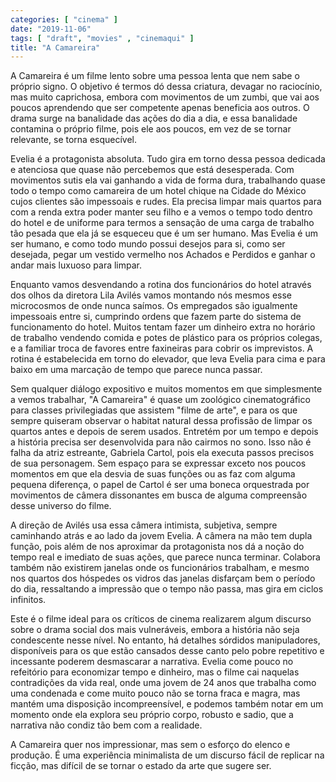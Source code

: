 ```yaml
---
categories: [ "cinema" ]
date: "2019-11-06"
tags: [ "draft", "movies" , "cinemaqui" ]
title: "A Camareira"
---
```

A Camareira é um filme lento sobre uma pessoa lenta que nem sabe o
próprio signo. O objetivo é termos dó dessa criatura, devagar no
raciocínio, mas muito caprichosa, embora com movimentos de um zumbi,
que vai aos poucos aprendendo que ser competente apenas beneficia aos
outros. O drama surge na banalidade das ações do dia a dia, e essa
banalidade contamina o próprio filme, pois ele aos poucos, em vez de
se tornar relevante, se torna esquecível.

Evelia é a protagonista absoluta. Tudo gira em torno dessa pessoa
dedicada e atenciosa que quase não percebemos que está desesperada. Com
movimentos sutis ela vai ganhando a vida de forma dura, trabalhando quase
todo o tempo como camareira de um hotel chique na Cidade do México cujos
clientes são impessoais e rudes. Ela precisa limpar mais quartos para
com a renda extra poder manter seu filho e a vemos o tempo todo dentro
do hotel e de uniforme para termos a sensação de uma carga de trabalho
tão pesada que ela já se esqueceu que é um ser humano. Mas Evelia é um
ser humano, e como todo mundo possui desejos para si, como ser desejada,
pegar um vestido vermelho nos Achados e Perdidos e ganhar o andar mais
luxuoso para limpar.

Enquanto vamos desvendando a rotina dos funcionários do hotel através
dos olhos da diretora Lila Avilés vamos montando nós mesmos esse
microcosmos de onde nunca saímos. Os empregados são igualmente
impessoais entre si, cumprindo ordens que fazem parte do sistema de
funcionamento do hotel. Muitos tentam fazer um dinheiro extra no
horário de trabalho vendendo comida e potes de plástico para os
próprios colegas, e a familiar troca de favores entre faxineiras para
cobrir os imprevistos. A rotina é estabelecida em torno do elevador,
que leva Evelia para cima e para baixo em uma marcação de tempo que
parece nunca passar.

Sem qualquer diálogo expositivo e muitos momentos em que simplesmente a
vemos trabalhar, "A Camareira" é quase um zoológico cinematográfico
para classes privilegiadas que assistem "filme de arte", e para os que
sempre quiseram observar o habitat natural dessa profissão de limpar os
quartos antes e depois de serem usados. Entretém por um tempo e depois a
história precisa ser desenvolvida para não cairmos no sono. Isso não
é falha da atriz estreante, Gabriela Cartol, pois ela executa passos
precisos de sua personagem. Sem espaço para se expressar exceto nos
poucos momentos em que ela desvia de suas funções ou as faz com alguma
pequena diferença, o papel de Cartol é ser uma boneca orquestrada por
movimentos de câmera dissonantes em busca de alguma compreensão desse
universo do filme.

A direção de Avilés usa essa câmera intimista, subjetiva, sempre
caminhando atrás e ao lado da jovem Evelia. A câmera na mão tem
dupla função, pois além de nos aproximar da protagonista nos dá
a noção do tempo real e imediato de suas ações, que parece nunca
terminar. Colabora também não existirem janelas onde os funcionários
trabalham, e mesmo nos quartos dos hóspedes os vidros das janelas
disfarçam bem o período do dia, ressaltando a impressão que o tempo
não passa, mas gira em ciclos infinitos.

Este é o filme ideal para os críticos de cinema realizarem algum
discurso sobre o drama social dos mais vulneráveis, embora a história
não seja condescente nesse nível. No entanto, há detalhes sórdidos
manipuladores, disponíveis para os que estão cansados desse canto pelo
pobre repetitivo e incessante poderem desmascarar a narrativa. Evelia
come pouco no refeitório para economizar tempo e dinheiro, mas o filme
cai naquelas contradições da vida real, onde uma jovem de 24 anos que
trabalha como uma condenada e come muito pouco não se torna fraca e
magra, mas mantém uma disposição incompreensível, e podemos também
notar em um momento onde ela explora seu próprio corpo, robusto e sadio,
que a narrativa não condiz tão bem com a realidade.

A Camareira quer nos impressionar, mas sem o esforço do elenco e
produção. É uma experiência minimalista de um discurso fácil de
replicar na ficção, mas difícil de se tornar o estado da arte que
sugere ser.
